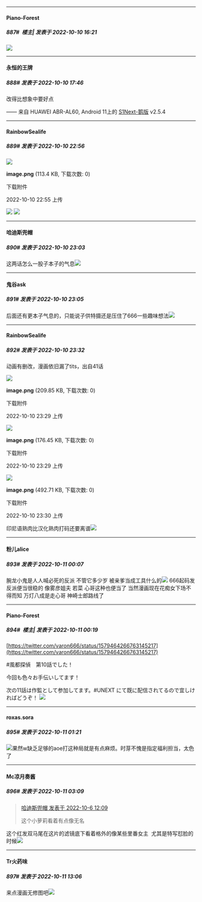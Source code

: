 

*****

####  Piano-Forest  
##### 887#         楼主| 发表于 2022-10-10 16:21

<img src="https://p.sda1.dev/7/edd9edec2a6668d969d57522cf4a8862/yande.re 1028126 fuuto_tantei kabashima_yousuke.jpg" referrerpolicy="no-referrer">



*****

####  永恒的王牌  
##### 888#       发表于 2022-10-10 17:46

改得比想象中要好点

—— 来自 HUAWEI ABR-AL60, Android 11上的 [S1Next-鹅版](https://github.com/ykrank/S1-Next/releases) v2.5.4



*****

####  RainbowSealife  
##### 889#       发表于 2022-10-10 22:56

<img src="https://img.saraba1st.com/forum/202210/10/225539f5yb3ej5cjzxip2b.png" referrerpolicy="no-referrer">

<strong>image.png</strong> (113.4 KB, 下载次数: 0)

下载附件

2022-10-10 22:55 上传

<img src="https://tva3.sinaimg.cn/large/beb44592ly1h70l0tf245g20ej083npp.gif" referrerpolicy="no-referrer">
<img src="https://tva1.sinaimg.cn/large/beb44592ly1gokjqg7gv0j20go0epwhj.jpg" referrerpolicy="no-referrer">



*****

####  哈迪斯兜帽  
##### 890#       发表于 2022-10-10 23:03

这两话怎么一股子本子的气息<img src="https://static.saraba1st.com/image/smiley/face2017/047.png" referrerpolicy="no-referrer">

*****

####  鬼谷ask  
##### 891#       发表于 2022-10-10 23:05

后面还有更本子气息的，只能说子供特摄还是压住了666一些趣味想法<img src="https://static.saraba1st.com/image/smiley/face2017/067.png" referrerpolicy="no-referrer">



*****

####  RainbowSealife  
##### 892#       发表于 2022-10-10 23:32

动画有删改，漫画依旧漏了tits，出自41话

<img src="https://img.saraba1st.com/forum/202210/10/232934eqr9e4ii84gkdk49.png" referrerpolicy="no-referrer">

<strong>image.png</strong> (209.85 KB, 下载次数: 0)

下载附件

2022-10-10 23:29 上传

<img src="https://img.saraba1st.com/forum/202210/10/232944cdmwlad8pqpsksal.png" referrerpolicy="no-referrer">

<strong>image.png</strong> (176.45 KB, 下载次数: 0)

下载附件

2022-10-10 23:29 上传

<img src="https://img.saraba1st.com/forum/202210/10/233043ubx5i08vb0jjija0.png" referrerpolicy="no-referrer">

<strong>image.png</strong> (492.71 KB, 下载次数: 0)

下载附件

2022-10-10 23:30 上传

印尼语熟肉比汉化熟肉打码还要离谱<img src="https://static.saraba1st.com/image/smiley/face2017/067.png" referrerpolicy="no-referrer">



*****

####  粉儿alice  
##### 893#       发表于 2022-10-11 00:07

腕龙小鬼是人人喊必死的反派 不管它多少岁 被亲爹当成工具什么的<img src="https://static.saraba1st.com/image/smiley/face2017/037.png" referrerpolicy="no-referrer">
666起码发反派便当很稳的 像雾彦姐夫 若菜 心哥这种也便当了
当然漫画现在花痴女下场不得而知 万灯八成是走心哥 神崎士郎路线了



*****

####  Piano-Forest  
##### 894#         楼主| 发表于 2022-10-11 00:19

[https://twitter.com/varon666/status/1579464266763145217](https://twitter.com/varon666/status/1579464266763145217)

#風都探偵　第10話でした！

今回も色々お手伝いしてます！

次の11話は作監として参加してます。#UNEXT にて既に配信されてるので宜しければどうぞ！
<img src="https://p.sda1.dev/7/4eda39c5c0b0fb8469fd7eb67bd243f6/20221011_001540.jpg" referrerpolicy="no-referrer">



*****

####  roxas.sora  
##### 895#       发表于 2022-10-11 01:21

<img src="https://static.saraba1st.com/image/smiley/face2017/053.png" referrerpolicy="no-referrer">果然w缺乏足够的aoe打这种局就是有点麻烦。时芽不愧是指定福利担当，太色了



*****

####  Mc凉月奏酱  
##### 896#       发表于 2022-10-11 03:09

<blockquote><a href="httphttps://bbs.saraba1st.com/2b/forum.php?mod=redirect&amp;goto=findpost&amp;pid=57779668&amp;ptid=2018030" target="_blank">哈迪斯兜帽 发表于 2022-10-6 12:09</a>

这个小萝莉看着有点像无名</blockquote>
这个红发双马尾在这片的滤镜底下看着格外的像某些里番女主  尤其是特写怼脸的时候<img src="https://static.saraba1st.com/image/smiley/face2017/068.png" referrerpolicy="no-referrer">



*****

####  Tr火药味  
##### 897#       发表于 2022-10-11 13:06

来点漫画无修图吧<img src="https://static.saraba1st.com/image/smiley/face2017/091.png" referrerpolicy="no-referrer">

